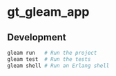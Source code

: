 # gt_gleam_app

## Development

```sh
gleam run   # Run the project
gleam test  # Run the tests
gleam shell # Run an Erlang shell
```
